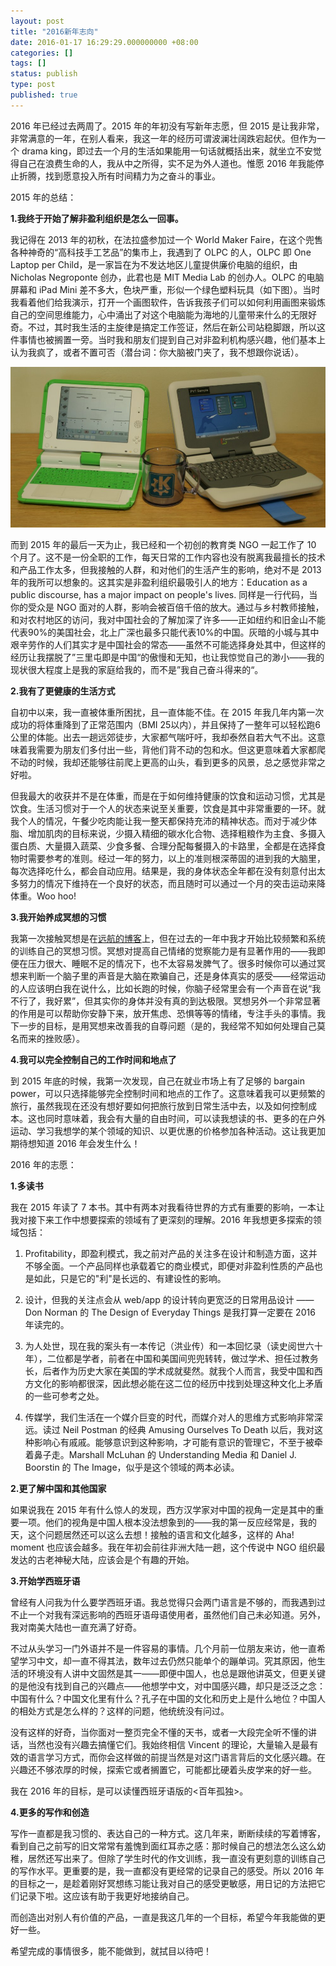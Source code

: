 ```yaml
---
layout: post
title: "2016新年志向"
date: 2016-01-17 16:29:29.000000000 +08:00
categories: []
tags: []
status: publish
type: post
published: true
---
```


2016 年已经过去两周了。2015 年的年初没有写新年志愿，但 2015 是让我非常，非常满意的一年，在别人看来，我这一年的经历可谓波澜壮阔跌宕起伏。但作为一个 drama king，即过去一个月的生活如果能用一句话就概括出来，就坐立不安觉得自己在浪费生命的人，我从中之所得，实不足为外人道也。惟愿 2016 年我能停止折腾，找到愿意投入所有时间精力为之奋斗的事业。

2015 年的总结：

**1.我终于开始了解非盈利组织是怎么一回事。**

我记得在 2013 年的初秋，在法拉盛参加过一个 World Maker Faire，在这个兜售各种神奇的“高科技手工艺品”的集市上，我遇到了 OLPC 的人，OLPC 即 One Laptop per Child，是一家旨在为不发达地区儿童提供廉价电脑的组织，由 Nicholas Negroponte 创办，此君也是 MIT Media Lab 的创办人。OLPC 的电脑屏幕和 iPad Mini 差不多大，色块严重，形似一个绿色塑料玩具（如下图）。当时我看着他们给我演示，打开一个画图软件，告诉我孩子们可以如何利用画图来锻炼自己的空间思维能力，心中涌出了对这个电脑能为海地的儿童带来什么的无限好奇。不过，其时我生活的主旋律是搞定工作签证，然后在新公司站稳脚跟，所以这件事情也被搁置一旁。当时我和朋友们提到自己对非盈利机构感兴趣，他们基本上认为我疯了，或者不置可否（潜台词：你大脑被门夹了，我不想跟你说话）。

![Alt text](/../images/OLPC.jpg)

而到 2015 年的最后一天为止，我已经和一个初创的教育类 NGO 一起工作了 10 个月了。这不是一份全职的工作，每天日常的工作内容也没有脱离我最擅长的技术和产品工作太多，但我接触的人群，和对他们的生活产生的影响，绝对不是 2013 年的我所可以想象的。这其实是非盈利组织最吸引人的地方：Education as a public discourse, has a major impact on people's lives. 同样是一行代码，当你的受众是 NGO 面对的人群，影响会被百倍千倍的放大。通过与乡村教师接触，和对农村地区的访问，我对中国社会的了解加深了许多——正如纽约和旧金山不能代表90%的美国社会，北上广深也最多只能代表10%的中国。灰暗的小城与其中艰辛劳作的人们其实才是中国社会的常态——虽然不可能选择身处其中，但这样的经历让我摆脱了”三里屯即是中国“的傲慢和无知，也让我惊觉自己的渺小——我的现状很大程度上是我的家庭给我的，而不是”我自己奋斗得来的“。

**2.我有了更健康的生活方式**

自初中以来，我一直被体重所困扰，且一直体能不佳。在 2015 年我几年内第一次成功的将体重降到了正常范围内（BMI 25以内），并且保持了一整年可以轻松跑6公里的体能。出去一趟远郊徒步，大家都气喘吁吁，我却泰然自若大气不出。这意味着我需要为朋友们多付出一些，背他们背不动的包和水。但这更意味着大家都爬不动的时候，我却还能够往前爬上更高的山头，看到更多的风景，总之感觉非常之好啦。

但我最大的收获并不是在体重，而是在于如何维持健康的饮食和运动习惯，尤其是饮食。生活习惯对于一个人的状态来说至关重要，饮食是其中非常重要的一环。就我个人的情况，午餐少吃肉能让我一整天都保持充沛的精神状态。而对于减少体脂、增加肌肉的目标来说，少摄入精细的碳水化合物、选择粗粮作为主食、多摄入蛋白质、大量摄入蔬菜、少食多餐、合理分配每餐摄入的卡路里，全都是在选择食物时需要参考的准则。经过一年的努力，以上的准则根深蒂固的进到我的大脑里，每次选择吃什么，都会自动应用。结果是，我的身体状态全年都在没有刻意付出太多努力的情况下维持在一个良好的状态，而且随时可以通过一个月的突击运动来降体重。Woo hoo!

**3.我开始养成冥想的习惯**

我第一次接触冥想是在[远航的博客](http://yuanhang.me/body-scan/)上，但在过去的一年中我才开始比较频繁和系统的训练自己的冥想习惯。冥想对提高自己情绪的觉察能力是有显著作用的——我即便在压力很大、睡眠不足的情况下，也不太容易发脾气了。很多时候你可以通过冥想来判断一个脑子里的声音是大脑在欺骗自己，还是身体真实的感受——经常运动的人应该明白我在说什么，比如长跑的时候，你脑子经常里会有一个声音在说“我不行了，我好累”，但其实你的身体并没有真的到达极限。冥想另外一个非常显著的作用是可以帮助你安静下来，放开焦虑、恐惧等等的情绪，专注手头的事情。我下一步的目标，是用冥想来改善我的自尊问题（是的，我经常不知如何处理自己莫名而来的挫败感）。

**4.我可以完全控制自己的工作时间和地点了**

到 2015 年底的时候，我第一次发现，自己在就业市场上有了足够的 bargain power，可以只选择能够完全控制时间和地点的工作了。这意味着我可以更频繁的旅行，虽然我现在还没有想好要如何把旅行放到日常生活中去，以及如何控制成本。这也同时意味着，我会有大量的自由时间，可以读我想读的书、更多的在户外运动、学习我想学的某个领域的知识、以更优惠的价格参加各种活动。这让我更加期待想知道 2016 年会发生什么！

2016 年的志愿：

**1.多读书**

我在 2015 年读了 7 本书。其中有两本对我看待世界的方式有重要的影响，一本让我对接下来工作中想要探索的领域有了更深刻的理解。2016 年我想更多探索的领域包括：

1) Profitability，即盈利模式，我之前对产品的关注多在设计和制造方面，这并不够全面。一个产品同样也承载着它的商业模式，即便对非盈利性质的产品也是如此，只是它的"利"是长远的、有建设性的影响。

2) 设计，但我的关注点会从 web/app 的设计转向更宽泛的日常用品设计 —— Don Norman 的 The Design of Everyday Things 是我打算一定要在 2016 年读完的。

3) 为人处世，现在我的案头有一本传记（洪业传）和一本回忆录（读史阅世六十年），二位都是学者，前者在中国和美国间兜兜转转，做过学术、担任过教务长，后者作为历史大家在美国的学术成就斐然。就我个人而言，我受中国和西方文化的影响都很深，因此想必能在这二位的经历中找到处理这种文化上矛盾的一些可参考之处。

4) 传媒学，我们生活在一个媒介巨变的时代，而媒介对人的思维方式影响非常深远。读过 Neil Postman 的经典 Amusing Ourselves To Death 以后，我对这种影响心有戚戚。能够意识到这种影响，才可能有意识的管理它，不至于被牵着鼻子走。Marshall McLuhan 的 Understanding Media 和 Daniel J. Boorstin 的 The Image，似乎是这个领域的两本必读。

**2.更了解中国和其他国家**

如果说我在 2015 年有什么惊人的发现，西方汉学家对中国的视角一定是其中的重要一项。他们的视角是中国人根本没法想象到的——我的第一反应经常是，我的天，这个问题居然还可以这么去想！接触的语言和文化越多，这样的 Aha! moment 也应该会越多。我在年初会前往非洲大陆一趟，这个传说中 NGO 组织最发达的古老神秘大陆，应该会是个有趣的开始。

**3.开始学西班牙语**

曾经有人问我为什么要学西班牙语。我总觉得只会两门语言是不够的，而我遇到过不止一个对我有深远影响的西班牙语母语使用者，虽然他们自己未必知道。另外，我对南美大陆也一直充满了好奇。

不过从头学习一门外语并不是一件容易的事情。几个月前一位朋友来访，他一直希望学习中文，却一直不得其法，数年过去仍然只能单个的蹦单词。究其原因，他生活的环境没有人讲中文固然是其一——即便中国人，也总是跟他讲英文，但更关键的是他没有找到自己的兴趣点——他想学中文，对中国感兴趣，却只是泛泛之念：中国有什么？中国文化里有什么？孔子在中国的文化和历史上是什么地位？中国人的相处方式是怎么样的？这样的问题，他统统没有问过。

没有这样的好奇，当你面对一整页完全不懂的天书，或者一大段完全听不懂的讲话，当然也没有兴趣去搞懂它们。我始终相信 Vincent 的理论，大量输入是最有效的语言学习方式，而你会这样做的前提当然是对这门语言背后的文化感兴趣。在兴趣还不够浓厚的时候，探索它或者搁置它，可能都比硬着头皮学来的好一些。

我在 2016 年的目标，是可以读懂西班牙语版的<百年孤独>。

**4.更多的写作和创造**

写作一直都是我习惯的、表达自己的一种方式。这几年来，断断续续的写着博客，看到自己之前写的旧文常常有羞愧到面红耳赤之感：那时候自己的想法怎么这么幼稚，居然还写出来了。但除了学生时代的作文训练，我一直没有更刻意的训练自己的写作水平。更重要的是，我一直都没有更经常的记录自己的感受。所以 2016 年的目标之一，是趁着刚好冥想练习能让我对自己的感受更敏感，用日记的方法把它们记录下啦。这应该有助于我更好地接纳自己。

而创造出对别人有价值的产品，一直是我这几年的一个目标，希望今年我能做的更好一些。

希望完成的事情很多，能不能做到，就拭目以待吧！